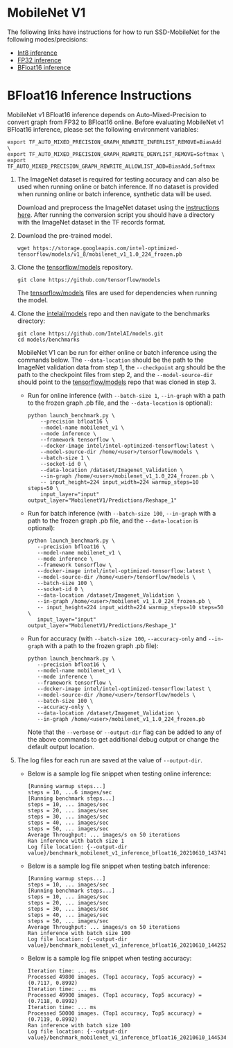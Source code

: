 # MobileNet V1

The following links have instructions for how to run SSD-MobileNet for the
following modes/precisions:
* [Int8 inference](/benchmarks/image_recognition/tensorflow/mobilenet_v1/inference/int8/README.md)
* [FP32 inference](/benchmarks/image_recognition/tensorflow/mobilenet_v1/inference/fp32/README.md)
* [BFloat16 inference](#bfloat16-inference-instructions)

# BFloat16 Inference Instructions

MobileNet v1 BFloat16 inference depends on Auto-Mixed-Precision to convert graph from FP32 to BFloat16 online.
Before evaluating MobileNet v1 BFloat16 inference, please set the following environment variables:

```
export TF_AUTO_MIXED_PRECISION_GRAPH_REWRITE_INFERLIST_REMOVE=BiasAdd \
export TF_AUTO_MIXED_PRECISION_GRAPH_REWRITE_DENYLIST_REMOVE=Softmax \
export TF_AUTO_MIXED_PRECISION_GRAPH_REWRITE_ALLOWLIST_ADD=BiasAdd,Softmax
```

1. The ImageNet dataset is required for testing accuracy and can also be
   used when running online or batch inference. If no dataset is provided when running
   online or batch inference, synthetic data will be used.

   Download and preprocess the ImageNet dataset using the [instructions here](/datasets/imagenet/README.md).
   After running the conversion script you should have a directory with the
   ImageNet dataset in the TF records format.

2. Download the pre-trained model.
   ```
   wget https://storage.googleapis.com/intel-optimized-tensorflow/models/v1_8/mobilenet_v1_1.0_224_frozen.pb
   ```

3. Clone the [tensorflow/models](https://github.com/tensorflow/models)
   repository.

    ```
    git clone https://github.com/tensorflow/models
    ```

    The [tensorflow/models](https://github.com/tensorflow/models) files
    are used for dependencies when running the model.

4. Clone the [intelai/models](https://github.com/IntelAI/models) repo
   and then navigate to the benchmarks directory:

   ```
   git clone https://github.com/IntelAI/models.git
   cd models/benchmarks
   ```

   MobileNet V1 can be run for either online or batch inference using the
   commands below.  The `--data-location` should be the path to the
   ImageNet validation data from step 1, the `--checkpoint` arg should
   be the path to the checkpoint files from step 2, and the
   `--model-source-dir` should point to the
   [tensorflow/models](https://github.com/tensorflow/models) repo that
   was cloned in step 3.

   * Run for online inference (with `--batch-size 1`, `--in-graph`
     with a path to the frozen graph .pb file, and the `--data-location`
     is optional):
     
     ```
     python launch_benchmark.py \
         --precision bfloat16 \
         --model-name mobilenet_v1 \
         --mode inference \
         --framework tensorflow \
         --docker-image intel/intel-optimized-tensorflow:latest \
         --model-source-dir /home/<user>/tensorflow/models \
         --batch-size 1 \
         --socket-id 0 \
         --data-location /dataset/Imagenet_Validation \
         --in-graph /home/<user>/mobilenet_v1_1.0_224_frozen.pb \
         -- input_height=224 input_width=224 warmup_steps=10 steps=50 \
         input_layer="input" output_layer="MobilenetV1/Predictions/Reshape_1"
     ```

    * Run for batch inference (with `--batch-size 100`, `--in-graph` with a 
      path to the frozen graph .pb file, and the `--data-location` is optional):

      ```
      python launch_benchmark.py \
         --precision bfloat16 \
         --model-name mobilenet_v1 \
         --mode inference \
         --framework tensorflow \
         --docker-image intel/intel-optimized-tensorflow:latest \
         --model-source-dir /home/<user>/tensorflow/models \
         --batch-size 100 \
         --socket-id 0 \
         --data-location /dataset/Imagenet_Validation \
         --in-graph /home/<user>/mobilenet_v1_1.0_224_frozen.pb \
         -- input_height=224 input_width=224 warmup_steps=10 steps=50 \
         input_layer="input" output_layer="MobilenetV1/Predictions/Reshape_1"
      ```
    * Run for accuracy (with `--batch-size 100`, `--accuracy-only` and `--in-graph` 
      with a path to the frozen graph .pb file):
      ```
      python launch_benchmark.py \
         --precision bfloat16 \
         --model-name mobilenet_v1 \
         --mode inference \
         --framework tensorflow \
         --docker-image intel/intel-optimized-tensorflow:latest \
         --model-source-dir /home/<user>/tensorflow/models \
         --batch-size 100 \
         --accuracy-only \
         --data-location /dataset/Imagenet_Validation \
         --in-graph /home/<user>/mobilenet_v1_1.0_224_frozen.pb
      ```
      Note that the `--verbose` or `--output-dir` flag can be added to any of the above
      commands to get additional debug output or change the default output location.

5. The log files for each run are saved at the value of `--output-dir`.

   * Below is a sample log file snippet when testing online inference:
     ```
     [Running warmup steps...]
     steps = 10, ...6 images/sec
     [Running benchmark steps...]
     steps = 10, ... images/sec
     steps = 20, ... images/sec
     steps = 30, ... images/sec
     steps = 40, ... images/sec
     steps = 50, ... images/sec
     Average Throughput: ... images/s on 50 iterations
     Ran inference with batch size 1
     Log file location: {--output-dir value}/benchmark_mobilenet_v1_inference_bfloat16_20210610_143741.log
     ```

   * Below is a sample log file snippet when testing batch inference:
     ```
     [Running warmup steps...]
     steps = 10, ... images/sec
     [Running benchmark steps...]
     steps = 10, ... images/sec
     steps = 20, ... images/sec
     steps = 30, ... images/sec
     steps = 40, ... images/sec
     steps = 50, ... images/sec
     Average Throughput: ... images/s on 50 iterations
     Ran inference with batch size 100
     Log file location: {--output-dir value}/benchmark_mobilenet_v1_inference_bfloat16_20210610_144252.log
     ```
   
   * Below is a sample log file snippet when testing accuracy:
     ```
     Iteration time: ... ms
     Processed 49800 images. (Top1 accuracy, Top5 accuracy) = (0.7117, 0.8992)
     Iteration time: ... ms
     Processed 49900 images. (Top1 accuracy, Top5 accuracy) = (0.7118, 0.8992)
     Iteration time: ... ms
     Processed 50000 images. (Top1 accuracy, Top5 accuracy) = (0.7119, 0.8992)
     Ran inference with batch size 100
     Log file location: {--output-dir value}/benchmark_mobilenet_v1_inference_bfloat16_20210610_144534.log
     ```

